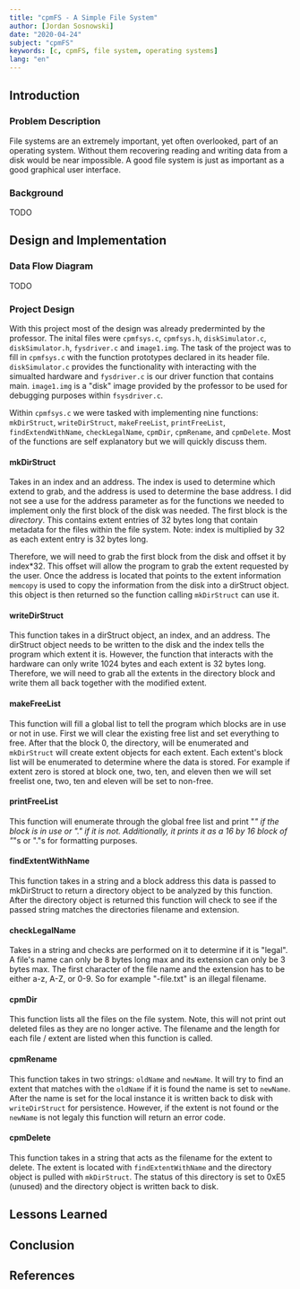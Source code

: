 ```yaml
---
title: "cpmFS - A Simple File System"
author: [Jordan Sosnowski]
date: "2020-04-24"
subject: "cpmFS"
keywords: [c, cpmFS, file system, operating systems]
lang: "en"
---
```


## Introduction

### Problem Description

File systems are an extremely important, yet often overlooked, part of an operating system.
Without them recovering reading and writing data from a disk would be near impossible. 
A good file system is just as important as a good graphical user interface.

### Background

TODO

## Design and Implementation

### Data Flow Diagram

TODO 

### Project Design

With this project most of the design was already prederminted by the professor.
The inital files were `cpmfsys.c`, `cpmfsys.h`, `diskSimulator.c`, `diskSimulator.h`, `fysdriver.c` and `image1.img`.
The task of the project was to fill in `cpmfsys.c` with the function prototypes declared in its header file.
`diskSimulator.c` provides the functionality with interacting with the simualted hardware and `fysdriver.c` is our driver function that contains main.
`image1.img` is a "disk" image provided by the professor to be used for debugging purposes within `fsysdriver.c`.

Within `cpmfsys.c` we were tasked with implementing nine functions: `mkDirStruct`, `writeDirStruct`, `makeFreeList`, `printFreeList`, `findExtendWithName`, `checkLegalName`, `cpmDir`, `cpmRename`, and `cpmDelete`.
Most of the functions are self explanatory but we will quickly discuss them.

#### mkDirStruct

Takes in an index and an address. The index is used to determine which extend to grab, and the address is used to determine the base address.
I did not see a use for the address parameter as for the functions we needed to implement only the first block of the disk was needed.
The first block is the *directory*.
This contains extent entries of 32 bytes long that contain metadata for the files within the file system.
Note: index is multiplied by 32 as each extent entry is 32 bytes long.

Therefore, we will need to grab the first block from the disk and offset it by index*32.
This offset will allow the program to grab the extent requested by the user.
Once the address is located that points to the extent information `memcopy` is used to copy the information from the disk into a dirStruct object.
this object is then returned so the function calling `mkDirStruct` can use it.

#### writeDirStruct

This function takes in a dirStruct object, an index, and an address. 
The dirStruct object needs to be written to the disk and the index tells the program which extent it is.
However, the function that interacts with the hardware can only write 1024 bytes and each extent is 32 bytes long.
Therefore, we will need to grab all the extents in the directory block and write them all back together with the modified extent.

#### makeFreeList

This function will fill a global list to tell the program which blocks are in use or not in use.
First we will clear the existing free list and set everything to free.
After that the block 0, the directory, will be enumerated and `mkDirStruct` will create extent objects for each extent.
Each extent's block list will be enumerated to determine where the data is stored.
For example if extent zero is stored at block one, two, ten, and eleven then we will set freelist one, two, ten and eleven will be set to non-free.

#### printFreeList
 
 This function will enumerate through the global free list and print "*" if the block is in use or "." if it is not.
 Additionally, it prints it as a 16 by 16 block of "*"s or "."s for formatting purposes.
  
#### findExtentWithName

This function takes in a string and a block address this data is passed to mkDirStruct to return a directory object to be analyzed by this function.
After the directory object is returned this function will check to see if the passed string matches the directories filename and extension.

#### checkLegalName

Takes in a string and checks are performed on it to determine if it is "legal".
A file's name can only be 8 bytes long max and its extension can only be 3 bytes max.
The first character of the file name and the extension has to be either a-z, A-Z, or 0-9. 
So for example "-file.txt" is an illegal filename.

#### cpmDir

This function lists all the files on the file system.
Note, this will not print out deleted files as they are no longer active.
The filename and the length for each file / extent are listed when this function is called.

#### cpmRename

This function takes in two strings: `oldName` and `newName`. 
It will try to find an extent that matches with the `oldName` if it is found the name is set to `newName`.
After the name is set for the local instance it is written back to disk with `writeDirStruct` for persistence.
However, if the extent is not found or the `newName` is not legaly this function will return an error code.

#### cpmDelete

This function takes in a string that acts as the filename for the extent to delete.
The extent is located with `findExtentWithName` and the directory object is pulled with `mkDirStruct`.
The status of this directory is set to 0xE5 (unused) and the directory object is written back to disk.
  
## Lessons Learned

## Conclusion

## References 
